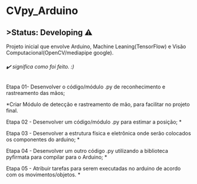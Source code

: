 <h1>CVpy_Arduino</h1>

<h2>
>Status: Developing ⚠️
</h2>

Projeto inicial que envolve Arduino, Machine Leaning(TensorFlow) e Visão Computacional(OpenCV/mediapipe google). 

######  ✔️ significa como foi feito. :)

Etapa 01- Desenvolver o código/módulo .py de reconhecimento e rastreamento das mãos;

  *Criar Módulo de detecção e rastreamento de mão, para facilitar no projeto final.
  
Etapa 02 - Desenvolver um código/módulo .py para estimar a posição;
  *

Etapa 03 - Desenvolver a estrutura física e eletrônica onde serão colocados os componentes do arduino;
  *

Etapa 04 - Desenvolver um outro código .py utilizando a biblioteca pyfirmata para compilar para o Arduino; 
  *

Etapa 05 - Atribuir tarefas para serem executadas no arduino de acordo com os movimentos/objetos.
  *
